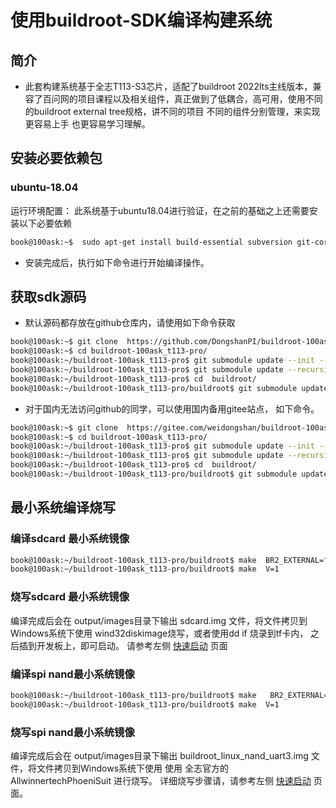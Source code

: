 # 使用buildroot-SDK编译构建系统

## 简介

* 此套构建系统基于全志T113-S3芯片，适配了buildroot 2022lts主线版本，兼容了百问网的项目课程以及相关组件，真正做到了低耦合，高可用，使用不同的buildroot external tree规格，讲不同的项目 不同的组件分别管理，来实现更容易上手 也更容易学习理解。




## 安装必要依赖包

### ubuntu-18.04

运行环境配置： 此系统基于ubuntu18.04进行验证，在之前的基础之上还需要安装以下必要依赖


```bash
book@100ask:~$  sudo apt-get install build-essential subversion git-core libncurses5-dev zlib1g-dev gawk flex quilt libssl-dev xsltproc libxml-parser-perl mercurial bzr ecj cvs unzip lib32z1 lib32z1-dev lib32stdc++6 libstdc++6 libncurses-dev   u-boot-tools -y
```

* 安装完成后，执行如下命令进行开始编译操作。


## 获取sdk源码


* 默认源码都存放在github仓库内，请使用如下命令获取

```bash
book@100ask:~$ git clone  https://github.com/DongshanPI/buildroot-100ask_t113-pro
book@100ask:~$ cd buildroot-100ask_t113-pro/
book@100ask:~/buildroot-100ask_t113-pro$ git submodule update --init --recursive
book@100ask:~/buildroot-100ask_t113-pro$ git submodule update --recursive --remote
book@100ask:~/buildroot-100ask_t113-pro$ cd  buildroot/
book@100ask:~/buildroot-100ask_t113-pro/buildroot$ git submodule update --init --recursive

```


*  对于国内无法访问github的同学，可以使用国内备用gitee站点， 如下命令。

```bash
book@100ask:~$ git clone  https://gitee.com/weidongshan/buildroot-100ask_t113-pro
book@100ask:~$ cd buildroot-100ask_t113-pro/
book@100ask:~/buildroot-100ask_t113-pro$ git submodule update --init --recursive
book@100ask:~/buildroot-100ask_t113-pro$ git submodule update --recursive --remote
book@100ask:~/buildroot-100ask_t113-pro$ cd  buildroot/
book@100ask:~/buildroot-100ask_t113-pro/buildroot$ git submodule update --init --recursive
```



## 最小系统编译烧写

### 编译sdcard 最小系统镜像

```bash
book@100ask:~/buildroot-100ask_t113-pro/buildroot$ make  BR2_EXTERNAL="../br2t113pro ../br2lvgl "  100ask_t113-pro_sdcard_core_defconfig
book@100ask:~/buildroot-100ask_t113-pro/buildroot$ make  V=1

```

### 烧写sdcard 最小系统镜像

编译完成后会在 output/images目录下输出 sdcard.img 文件，将文件拷贝到Windows系统下使用 wind32diskimage烧写，或者使用dd if 烧录到tf卡内，
之后插到开发板上，即可启动。 请参考左侧 [快速启动](https://dongshanpi.com/DongshanNezhaSTU/03-QuickStart/#tf) 页面



### 编译spi nand最小系统镜像

```bash
book@100ask:~/buildroot-100ask_t113-pro/buildroot$ make   BR2_EXTERNAL="../br2t113pro  ../br2lvgl"  100ask_t113-pro_spinand_core_defconfig
book@100ask:~/buildroot-100ask_t113-pro/buildroot$ make  V=1
```



### 烧写spi nand最小系统镜像

编译完成后会在 output/images目录下输出 buildroot_linux_nand_uart3.img  文件，将文件拷贝到Windows系统下使用 使用 全志官方的  AllwinnertechPhoeniSuit 进行烧写。
详细烧写步骤请，请参考左侧 [快速启动](https://dongshanpi.com/DongshanNezhaSTU/03-QuickStart/#spi-nand) 页面。
